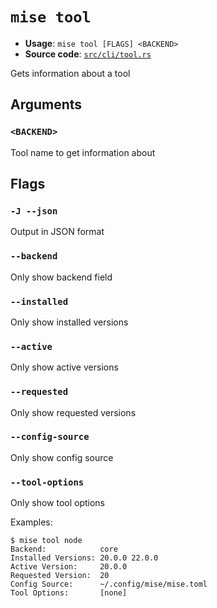 # `mise tool`

- **Usage**: `mise tool [FLAGS] <BACKEND>`
- **Source code**: [`src/cli/tool.rs`](https://github.com/jdx/mise/blob/main/src/cli/tool.rs)

Gets information about a tool

## Arguments

### `<BACKEND>`

Tool name to get information about

## Flags

### `-J --json`

Output in JSON format

### `--backend`

Only show backend field

### `--installed`

Only show installed versions

### `--active`

Only show active versions

### `--requested`

Only show requested versions

### `--config-source`

Only show config source

### `--tool-options`

Only show tool options

Examples:

```
$ mise tool node
Backend:            core
Installed Versions: 20.0.0 22.0.0
Active Version:     20.0.0
Requested Version:  20
Config Source:      ~/.config/mise/mise.toml
Tool Options:       [none]
```
